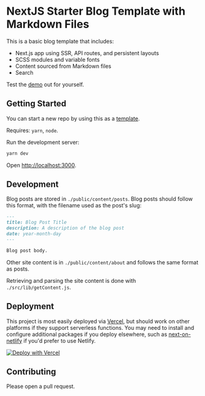 # NextJS Starter Blog Template with Markdown Files

This is a basic blog template that includes:

- Next.js app using SSR, API routes, and persistent layouts
- SCSS modules and variable fonts
- Content sourced from Markdown files
- Search

Test the [demo](https://next-md-blog-template.vercel.app/) out for yourself.

## Getting Started

You can start a new repo by using this as a [template](https://github.com/ctrble/next-md-blog-template/generate).

Requires: `yarn`, `node`.

Run the development server:

```bash
yarn dev
```

Open [http://localhost:3000](http://localhost:3000).

## Development

Blog posts are stored in `./public/content/posts`. Blog posts should follow this format, with the filename used as the post's slug:

```markdown
---
title: Blog Post Title
description: A description of the blog post
date: year-month-day
---

Blog post body.
```

Other site content is in `./public/content/about` and follows the same format as posts.

Retrieving and parsing the site content is done with `./src/lib/getContent.js`.

## Deployment

This project is most easily deployed via [Vercel](https://vercel.com/), but should work on other platforms if they support serverless functions. You may need to install and configure additional packages if you deploy elsewhere, such as [next-on-netlify](https://github.com/FinnWoelm/next-on-netlify) if you'd prefer to use Netlify.

[![Deploy with Vercel](https://vercel.com/button)](https://vercel.com/import/project?template=https://github.com/ctrble/next-md-blog-template)

## Contributing

Please open a pull request.
